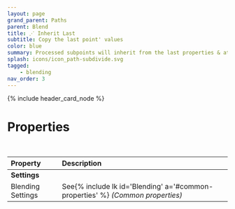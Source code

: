 ```yaml
---
layout: page
grand_parent: Paths
parent: Blend
title: ⋰ Inherit Last
subtitle: Copy the last point' values
color: blue
summary: Processed subpoints will inherit from the last properties & attributes. Nothing fancy about it.
splash: icons/icon_path-subdivide.svg
tagged: 
    - blending
nav_order: 3
---
```


{% include header_card_node %}

# Properties
<br>

| Property       | Description          |
|:-------------|:------------------|
|**Settings**||
| Blending Settings           | See{% include lk id='Blending' a='#common-properties' %} *(Common properties)* |